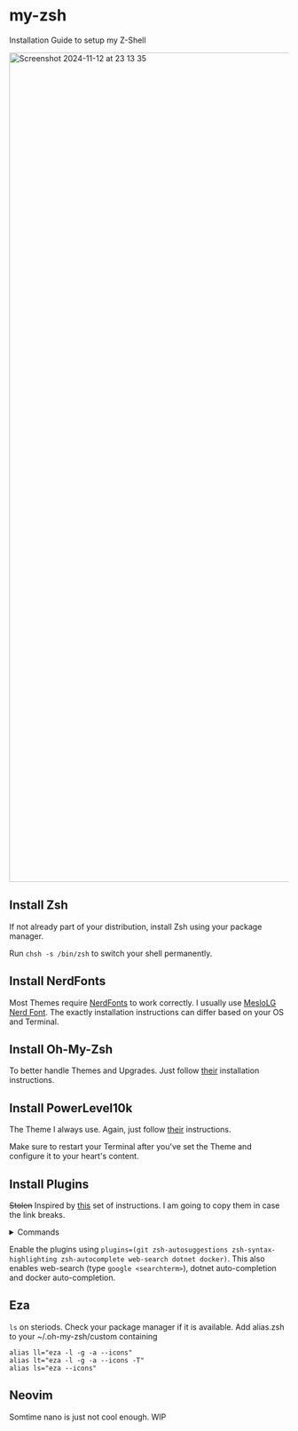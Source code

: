# my-zsh
Installation Guide to setup my Z-Shell

<img width="1494" alt="Screenshot 2024-11-12 at 23 13 35" src="https://github.com/user-attachments/assets/fd94c9f5-68f9-4f2d-9f18-5450868166eb">

## Install Zsh

If not already part of your distribution, install Zsh using your package manager.

Run `chsh -s /bin/zsh` to switch your shell permanently.

## Install NerdFonts

Most Themes require [NerdFonts](https://www.nerdfonts.com) to work correctly. I usually use [MesloLG Nerd Font](https://github.com/ryanoasis/nerd-fonts/releases/download/v3.2.1/Meslo.zip). The exactly installation instructions can differ based on your OS and Terminal.

## Install Oh-My-Zsh

To better handle Themes and Upgrades. Just follow [their](https://ohmyz.sh/#install) installation instructions.

## Install PowerLevel10k

The Theme I always use. Again, just follow [their](https://github.com/romkatv/powerlevel10k?tab=readme-ov-file#oh-my-zsh) instructions.

Make sure to restart your Terminal after you've set the Theme and configure it to your heart's content.

## Install Plugins

~~Stolen~~ Inspired by [this](https://gist.github.com/n1snt/454b879b8f0b7995740ae04c5fb5b7df) set of instructions. I am going to copy them in case the link breaks.

<details>
<summary>Commands</summary>

### autosuggesions plugin

```
git clone https://github.com/zsh-users/zsh-autosuggestions.git $ZSH_CUSTOM/plugins/zsh-autosuggestions
```

### zsh-syntax-highlighting plugin
 
```
git clone https://github.com/zsh-users/zsh-syntax-highlighting.git $ZSH_CUSTOM/plugins/zsh-syntax-highlighting
```
	
### zsh-fast-syntax-highlighting plugin
 
```
git clone https://github.com/zdharma-continuum/fast-syntax-highlighting.git ${ZSH_CUSTOM:-$HOME/.oh-my-zsh/custom}/plugins/fast-syntax-highlighting
```
	
### zsh-autocomplete plugin
	
```
git clone --depth 1 -- https://github.com/marlonrichert/zsh-autocomplete.git $ZSH_CUSTOM/plugins/zsh-autocomplete
```
</details>

Enable the plugins using `plugins=(git zsh-autosuggestions zsh-syntax-highlighting zsh-autocomplete web-search dotnet docker)`. This also enables web-search (type `google <searchterm>`), dotnet auto-completion and docker auto-completion.

## Eza

`ls` on steriods. Check your package manager if it is available. Add alias.zsh to your ~/.oh-my-zsh/custom containing

```
alias ll="eza -l -g -a --icons"
alias lt="eza -l -g -a --icons -T"
alias ls="eza --icons"
```

## Neovim

Somtime nano is just not cool enough. WIP
